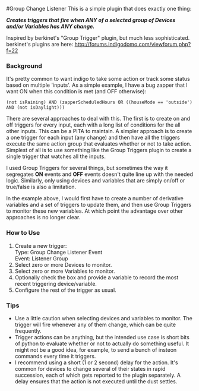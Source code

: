 #Group Change Listener
This is a simple plugin that does exactly one thing:

***Creates triggers that fire when ANY of a selected group of Devices and/or Variables has ANY change.***

Inspired by berkinet's "Group Trigger" plugin, but much less sophisticated.  
berkinet's plugins are here: http://forums.indigodomo.com/viewforum.php?f=22


### Background

It's pretty common to want indigo to take some action or track some status based on multiple 'inputs'.  As a simple example, I have a bug zapper that I want ON when this condition is met (and OFF otherwise):

`(not isRaining) AND (zapperScheduledHours OR ((houseMode == 'outside') AND (not isDaylight)))`

There are several approaches to deal with this.  The first is to create on and off triggers for every input, each with a long list of conditions for the all other inputs.  This can be a PITA to maintain.  A simpler approach is to create a one trigger for  each input (any change) and then have all the triggers execute the same action group that evaluates whether or not to take action.  Simplest of all is to use something like the Group Triggers plugin to create a single trigger that watches all the inputs.

I used Group Triggers for several things, but sometimes the way it segregates **ON** events and **OFF** events doesn't quite line up with the needed logic.  Similarly, only using devices and variables that are simply on/off or true/false is also a limitation.  

In the example above, I would first have to create a number of derivative variables and a set of triggers to update them, and then use Group Triggers to monitor these new variables.  At which point the advantage over other approaches is no longer clear.

### How to Use
1. Create a new trigger:  
    Type: Group Change Listener Event  
    Event: Listener Group
2. Select zero or more Devices to monitor.
3. Select zero or more Variables to monitor.
4. Optionally check the box and provide a variable to record the most recent triggering device/variable.
5. Configure the rest of the trigger as usual.

### Tips
* Use a little caution when selecting devices and variables to monitor.  The trigger will fire whenever any of them change, which can be quite frequently.
* Trigger actions can be anything, but the intended use case is short bits of python to evaluate whether or not to actually do something useful.  It might not be a good idea, for example, to send a bunch of insteon commands every time it triggers.
* I recommend using a short (1 or 2 second) delay for the action.  It's common for devices to change several of their states in rapid succession, each of which gets reported to the plugin separately.  A delay ensures that the action is not executed until the dust settles.
